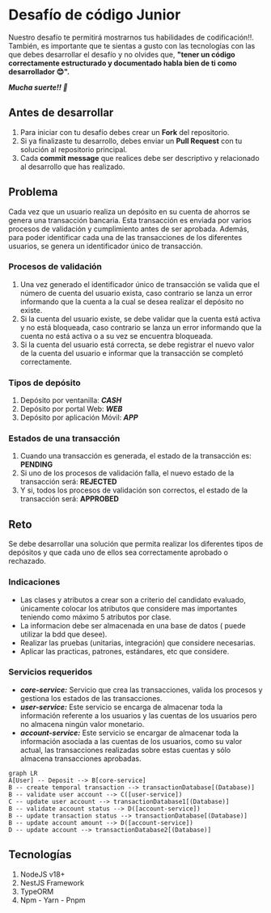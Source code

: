# Desafío de código Junior
Nuestro desafío te permitirá mostrarnos tus habilidades de codificación!!. También, es importante que te sientas a gusto con las tecnologías con las que debes desarrollar el desafío y no olvides que, **"tener un código correctamente estructurado y documentado habla bien de ti como desarrollador :blush:".**

***Mucha suerte!! :muscle:***

## Antes de desarrollar 
1. Para iniciar con tu desafío debes crear un **Fork** del repositorio.
2. Si ya finalizaste tu desarrollo, debes enviar un **Pull Request** con tu solución al repositorio principal.
3. Cada **commit message** que realices debe ser descriptivo y relacionado al desarrollo que has realizado.


## Problema

Cada vez que un usuario realiza un depósito en su cuenta de ahorros se genera una transacción bancaria. Esta transacción es enviada por varios procesos de validación y cumplimiento antes de ser aprobada. Además, para poder identificar cada una de las transacciones de los diferentes usuarios, se genera un identificador único de transacción.

### Procesos de validación
1. Una vez generado el identificador único de transacción se valida que el número de cuenta del usuario exista, caso contrario se lanza un error informando que la cuenta a la cual se desea realizar el depósito no existe.
2. Si la cuenta del usuario existe, se debe validar que la cuenta está activa y no está bloqueada, caso contrario se lanza un error informando que la cuenta no está activa o a su vez se encuentra bloqueada.
3. Si la cuenta del usuario está correcta, se debe registrar el nuevo valor de la cuenta del usuario e informar que la transacción se completó correctamente.

### Tipos de depósito
1. Depósito por ventanilla: ***CASH***
2. Depósito por portal Web: ***WEB***
3. Depósito por aplicación Móvil: ***APP***

### Estados de una transacción
1. Cuando una transacción es generada, el estado de la transacción es: **PENDING**
2. Si uno de los procesos de validación falla, el nuevo estado de la transacción será: **REJECTED**
3. Y si, todos los procesos de validación son correctos, el estado de la transacción será: **APPROBED**

## Reto

Se debe desarrollar una solución que permita realizar los diferentes tipos de depósitos y que cada uno de ellos sea correctamente aprobado o rechazado.

### Indicaciones
- Las clases y atributos a crear son a criterio del candidato evaluado, únicamente colocar los atributos que considere mas importantes teniendo como máximo 5 atributos por clase.
- La informacion debe ser almacenada en una base de datos ( puede utilizar la bdd que desee).
- Realizar las pruebas (unitarias, integración) que considere necesarias.
- Aplicar las practicas, patrones, estándares, etc que considere.

### Servicios requeridos
- ***core-service:*** Servicio que crea las transacciones, valida los procesos y gestiona los estados de las transacciones.
- ***user-service:*** Este servicio se encarga de almacenar toda la información referente a los usuarios y las cuentas de los usuarios pero no almacena ningún valor monetario.
- ***account-service:*** Este servicio se encargar de almacenar toda la información asociada a las cuentas de los usuarios, como su valor actual, las transacciones realizadas sobre estas cuentas y sólo almacena transacciones aprobadas.

```mermaid
graph LR
A[User] -- Deposit --> B[core-service]
B -- create temporal transaction --> transactionDatabase[(Database)]
B -- validate user account --> C([user-service])
C -- update user account --> transactionDatabase1[(Database)]
B -- validate account status --> D([account-service])
B -- update transaction status --> transactionDatabase[(Database)]
B -- update account amount --> D([account-service])
D -- update account --> transactionDatabase2[(Database)]
```

## Tecnologías
1. NodeJS v18+
2. NestJS Framework
3. TypeORM
4. Npm - Yarn - Pnpm